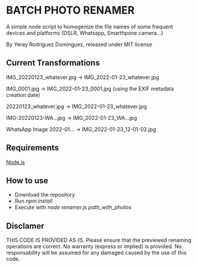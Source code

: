 # BATCH PHOTO RENAMER

A simple node script to homogenize the file names of some frequent devices and platforms (DSLR, Whatsapp, Smarthpone camera...)

By Yeray Rodriguez Dominguez, released under MIT license

## Current Transformations

IMG_20220123_whatever.jpg → IMG_2022-01-23_whatever.jpg

IMG_0001.jpg              → IMG_2022-01-23_0001.jpg (using the EXIF metadata creation date)

20220123_whatever.jpg     → IMG_2022-01-23_whatever.jpg

IMG-20220123-WA...jpg     → IMG_2022-01-23_WA...jpg

WhatsApp Image 2022-01... → IMG_2022-01-23_12-01-02.jpg 

## Requirements

[Node.js](https://nodejs.dev/)

## How to use

- Download the repository
- Run *npm install*
- Execute with *node renamer.js path_with_photos*

## Disclamer

THIS CODE IS PROVIDED AS-IS. Please ensure that the previewed renaming operations are correct. No warranty (express or implied) is provided. No responsability will be assumed for any damaged caused by the use of this code.